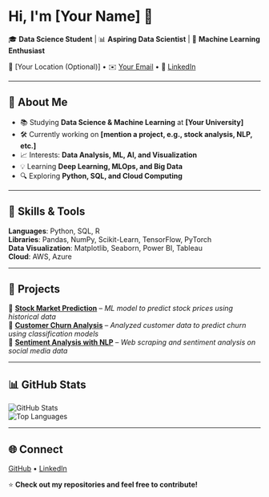 # Hi, I'm [Your Name] 👋  

🎓 **Data Science Student** | 📊 **Aspiring Data Scientist** | 🤖 **Machine Learning Enthusiast**  

📍 [Your Location (Optional)] • ✉️ [Your Email](mailto:youremail@example.com) • 🔗 [LinkedIn](https://linkedin.com/in/your-profile)  

---

## 🚀 About Me  
- 📚 Studying **Data Science & Machine Learning** at **[Your University]**  
- 🛠 Currently working on **[mention a project, e.g., stock analysis, NLP, etc.]**  
- 📈 Interests: **Data Analysis, ML, AI, and Visualization**  
- 💡 Learning **Deep Learning, MLOps, and Big Data**  
- 🔍 Exploring **Python, SQL, and Cloud Computing**  

---

## 🔧 Skills & Tools  
**Languages**: Python, SQL, R  
**Libraries**: Pandas, NumPy, Scikit-Learn, TensorFlow, PyTorch  
**Data Visualization**: Matplotlib, Seaborn, Power BI, Tableau  
**Cloud**: AWS, Azure  

---

## 📌 Projects  
🔹 **[Stock Market Prediction](https://github.com/yourusername/project1)** – *ML model to predict stock prices using historical data*  
🔹 **[Customer Churn Analysis](https://github.com/yourusername/project2)** – *Analyzed customer data to predict churn using classification models*  
🔹 **[Sentiment Analysis with NLP](https://github.com/yourusername/project3)** – *Web scraping and sentiment analysis on social media data*

---

## 📊 GitHub Stats  
![GitHub Stats](https://github-readme-stats.vercel.app/api?username=your-github-username&show_icons=true&hide=prs,issues&theme=default)  
![Top Languages](https://github-readme-stats.vercel.app/api/top-langs/?username=your-github-username&layout=compact&theme=default)  

---

## 🌐 Connect  
[GitHub](https://github.com/your-github-username) • [LinkedIn](https://linkedin.com/in/your-profile)  

⭐ **Check out my repositories and feel free to contribute!**  
